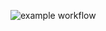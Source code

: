 ![example workflow](https://github.com/dawids21/bank-zbozowy-mvn/actions/workflows/ci.yml/badge.svg)
